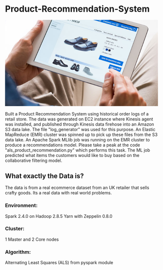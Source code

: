 # Product-Recommendation-System
![alt text](https://github.com/swarupmishal/Product-Recommendation-System/blob/main/extras/preview1529724459413.png)

Built a Product Recommendation System using historical order logs of a retail store. The data was generated on EC2 instance where Kinesis agent was installed, and published through Kinesis data firehose into an Amazon S3 data lake. The file "log_generator" was used for this purpose. An Elastic MapReduce (EMR) cluster was spinned up to pick up these files from the S3 data lake. An Apache Spark MLlib job was running on the EMR cluster to produce a recommendations model. Please take a peak at the code "als_product_recommendation.py" which performs this task. The ML job predicted what items the customers would like to buy based on the collaborative filtering model.

## What exactly the Data is?
The data is from a real ecommerce dataset from an UK retailer that sells crafty goods. Its a real data with real world problems.

### Environment: 
Spark 2.4.0 on Hadoop 2.8.5 Yarn with Zeppelin 0.8.0
### Cluster: 
1 Master and 2 Core nodes
### Algorithm: 
Alternating Least Squares (ALS) from pyspark module
